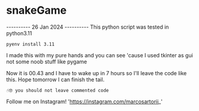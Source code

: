 # snakeGame

---------- 26 Jan 2024 ----------
This python script was tested in python3.11
```
pyenv install 3.11
```

I made this with my pure hands and you can see 'cause I used tkinter as gui not some noob stuff like pygame

Now it is 00.43 and I have to wake up in 7 hours so I'll leave the code like this.
Hope tomorrow I can finish the tail.

```
☝️🤓 you should not leave commented code
```

Follow me on Instagram!
'https://instagram.com/marcosartorii_'
